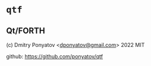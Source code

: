 # `qtf`
## Qt/FORTH

(c) Dmitry Ponyatov <<dponyatov@gmail.com>> 2022 MIT

github: https://github.com/ponyatov/qtf
